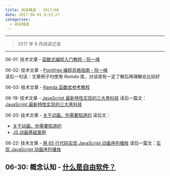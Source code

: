 ```yaml
---
title: 阅读精选 - 2017/06
date: 2017-06-01 8:53:27
categories:
  - 阅读精选
---
```


---

> 2017 年 6 月阅读记录

---

06-01: 技术文章 - [函数式编程入门教程 - 阮一峰](http://www.ruanyifeng.com/blog/2017/02/fp-tutorial.html)

06-02: 技术文章 - [Pointfree 编程风格指南 - 阮一峰](http://www.ruanyifeng.com/blog/2017/03/pointfree.html)  
读后一句话：文章例子均使用 _Ramda_ 库，对该库有一定了解后再理解会比较好

06-03: 技术文章 - [Ramda 函数库参考教程](http://www.ruanyifeng.com/blog/2017/03/ramda.html)

06-19: 技术文章 - [JavaScript 最新特性实现的三大黑科技](https://www.h5jun.com/post/three-black-tech-in-modern-js.html?utm_source=tuicool&utm_medium=referral)
读后一篇文：[JavaScript 最新特性实现的三大黑科技](/2017/06/19/javascript/JavaScript最新特性实现的三大黑科技/)

06-20: 技术文章 - [关于动画，你需要知道的](https://www.h5jun.com/post/animations-you-should-know.html?from=singlemessage&isappinstalled=0)
读后文：

- [关于动画，你需要知道的](/2017/06/20/javascript/关于动画你需要知道的/)
- [JS 动画基础案例](/2017/06/21/javascript/JS动画基础案例/)

06-22: 技术文章 - [用 65 行代码实现 JavaScript 动画序列播放](https://www.h5jun.com/post/sixty-lines-of-code-animation.html)
读后一篇文：[实现 JavaScript 动画序列播放]()

## 06-30: 概念认知 - [什么是自由软件？](https://www.gnu.org/philosophy/free-sw.zh-cn.html)
